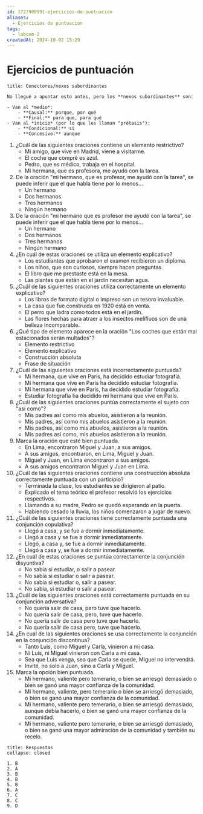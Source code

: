 ```yaml
---
id: 1727900991-ejercicios-de-puntuacion
aliases:
  - Ejercicios de puntuación
tags:
  - labcom-2
createdAt: 2024-10-02 15:29
---
```


# Ejercicios de puntuación

```ad-note
title: Conectores/nexos subordinantes

No llegué a apuntar esto antes, pero los **nexos subordinantes** son:

- Van al *medio*:
	- **Causal:** porque, por qué
	- **Final:** para que, para qué
- Van al *inicio* (por lo que les llaman "prótasis"):
	- **Condicional:** si
	- **Concesivo:** aunque

```

01. ¿Cuál de las siguientes oraciones contiene un elemento restrictivo?
    - Mi amigo, que vive en Madrid, viene a visitarme.
    - El coche que compré es azul.
    - Pedro, que es médico, trabaja en el hospital.
    - Mi hermana, que es profesora, me ayudó con la tarea.
02. De la oración "mi hermano, que es profesor, me ayudó con la tarea", se puede inferir que el que habla tiene por lo menos...
    - Un hermano
    - Dos hermanos
    - Tres hermanos
    - Ningún hermano
03. De la oración "mi hermano que es profesor me ayudó con la tarea", se puede inferir que el que habla tiene por lo menos...
    - Un hermano
    - Dos hermanos
    - Tres hermanos
    - Ningún hermano
04. ¿En cuál de estas oraciones se utiliza un elemento explicativo?
    - Los estudiantes que aprobaron el examen recibieron un diploma.
    - Los niños, que son curiosos, siempre hacen preguntas.
    - El libro que me prestaste está en la mesa.
    - Las plantas que están en el jardín necesitan agua.
05. ¿Cuál de las siguientes oraciones utiliza correctamente un elemento explicativo?
    - Los libros de formato digital o impreso son un tesoro invaluable.
    - La casa que fue construida en 1920 está en venta.
    - El perro que ladra como todos está en el jardín.
    - Las flores hechas para atraer a los insectos melifluos son de una belleza incomparable.
06. ¿Qué tipo de elemento aparece en la oración "Los coches que están mal estacionados serán multados"?
    - Elemento restrictivo
    - Elemento explicativo
    - Construcción absoluta
    - Frase de situación
07. ¿Cuál de las siguientes oraciones está incorrectamente puntuada?
    - Mi hermana, que vive en París, ha decidido estudiar fotografía.
    - Mi hermana que vive en París ha decidido estudiar fotografía.
    - Mi hermana que vive en París, ha decidido estudiar fotografía.
    - Estudiar fotografía ha decidido mi hermana que vive en París.
08. ¿Cuál de las siguientes oraciones puntúa correctamente el sujeto con "así como"?
    - Mis padres así como mis abuelos, asistieron a la reunión.
    - Mis padres, así como mis abuelos asistieron a la reunión.
    - Mis padres, así como mis abuelos, asistieron a la reunión.
    - Mis padres así como, mis abuelos asistieron a la reunión.
09. Marca la oración que esté bien puntuada.
    - En Lima, encontraron Miguel y Juan, a sus amigos.
    - A sus amigos, encontraron, en Lima, Miguel y Juan.
    - Miguel y Juan, en Lima encontraron a sus amigos.
    - A sus amigos encontraron Miguel y Juan en Lima.
10. ¿Cuál de las siguientes oraciones contiene una construcción absoluta correctamente puntuada con un participio?
    - Terminada la clase, los estudiantes se dirigieron al patio.
    - Explicado el tema teórico el profesor resolvió los ejercicios respectivos.
    - Llamando a su madre, Pedro se quedó esperando en la puerta.
    - Habiendo cesado la lluvia, los niños comenzaron a jugar de nuevo.
11. ¿Cuál de las siguientes oraciones tiene correctamente puntuada una conjunción copulativa?
    - Llegó a casa, y se fue a dormir inmediatamente.
    - Llegó a casa y se fue a dormir inmediatamente.
    - Llegó, a casa y, se fue a dormir inmediatamente.
    - Llegó a casa y, se fue a dormir inmediatamente.
12. ¿En cuál de estas oraciones se puntúa correctamente la conjunción disyuntiva?
    - No sabía si estudiar, o salir a pasear.
    - No sabía si estudiar o salir a pasear.
    - No sabía si estudiar o, salir a pasear.
    - No sabía, si estudiar o salir a pasear.
13. ¿Cuál de las siguientes oraciones está correctamente puntuada en su conjunción adversativa?
    - No quería salir de casa, pero tuve que hacerlo.
    - No quería salir de casa, pero, tuve que hacerlo.
    - No quería salir de casa pero tuve que hacerlo.
    - No quería salir de casa pero, tuve que hacerlo.
14. ¿En cuál de las siguientes oraciones se usa correctamente la conjunción en la conjunción discontinua?
    - Tanto Luis, como Miguel y Carla, vinieron a mi casa.
    - Ni Luis, ni Miguel vinieron con Carla a mi casa.
    - Sea que Luis venga, sea que Carla se quede, Miguel no intervendrá.
    - Invité, no solo a Juan, sino a Carla y Miguel.
15. Marca la opción bien puntuada.
    - Mi hermano, valiente pero temerario, o bien se arriesgó demasiado o bien se ganó una mayor confianza de la comunidad.
    - Mi hermano, valiente, pero temerario o bien se arriesgó demasiado, o bien se ganó una mayor confianza de la comunidad.
    - Mi hermano, valiente pero temerario, o bien se arriesgó demasiado, aunque debía hacerlo, o bien se ganó una mayor confianza de la comunidad.
    - Mi hermano, valiente pero temerario, o bien se arriesgó demasiado, o bien se ganó una mayor admiración de la comunidad y también su recelo.

```ad-info
title: Respuestas
collapse: closed

1. B
2. A
3. B
4. B
5. B
6. A
7. C
8. C
9. D

```
